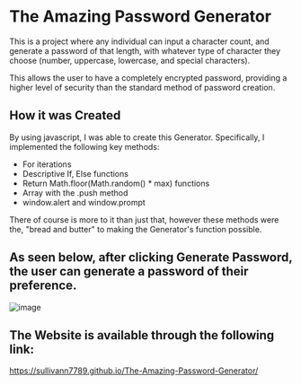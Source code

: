 # The Amazing Password Generator
This is a project where any individual can input a character count, and generate a password
of that length, with whatever type of character they choose (number, uppercase, lowercase, 
and special characters).

This allows the user to have a completely encrypted password, providing a higher level of 
security than the standard method of password creation.

## How it was Created
By using javascript, I was able to create this Generator. 
Specifically, I implemented the following key methods:
- For iterations
- Descriptive If, Else functions
- Return Math.floor(Math.random() * max) functions
- Array with the .push method
- window.alert and window.prompt

There of course is more to it than just that, however these methods were the, "bread and butter" 
to making the Generator's function possible.

## As seen below, after clicking Generate Password, the user can generate a password of their preference.
![image](https://user-images.githubusercontent.com/119015927/209906100-25998740-b6cf-4f25-864b-154259a25011.png)

## The Website is available through the following link:
https://sullivann7789.github.io/The-Amazing-Password-Generator/
